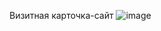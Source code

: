 Визитная карточка-сайт 
![image](https://user-images.githubusercontent.com/93524480/205253707-a8181667-c6e1-4ba6-a344-74457908b9ec.png)
